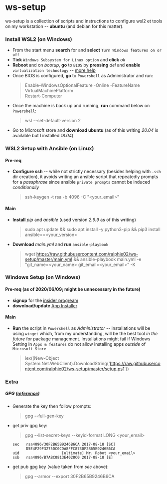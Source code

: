 # ws-setup
ws-setup is a collection of scripts and instructions to configure wsl2 et tools on my workstation -- **ubuntu** (and debian for this matter).

### Install WSL2 (on Windows)
- From the start menu **search** for and **select** `Turn Windows features on or off`
- **Tick** `Windows Subsystem for Linux option` and **click** *ok*
- **Reboot** and on *bootup*, **go** to `BIOS` by **pressing** *del* and **enable** `virtualization technology` -- [more help](http://tinyurl.com/yatbhr4u)
- Once BIOS is configured, **go** to `Powershell` as Administrator and run:
    > Enable-WindowsOptionalFeature -Online -FeatureName VirtualMachinePlatform  
    > Restart-Computer
- Once the machine is back up and running, **run** command below on `Powershell`:
    > wsl --set-default-version 2
- Go to Microsoft store and **download ubuntu** (as of this writing *20.04* is available but I installed *18.04*)

### WSL2 Setup with Ansible (on Linux)
#### Pre-req
- **Configure ssh** -- while not strictly necessary (besides helping with `.ssh` dir creation), it avoids writing an ansible script that repeatedly prompts for a *passphrase* since ansible `private prompts` cannot be induced *conditionally*
    > ssh-keygen -t rsa -b 4096 -C "<your_email>"
#### Main
- **Install** *pip* and *ansible* (used version *2.9.9* as of this writing)
    > sudo apt update && sudo apt install -y python3-pip && pip3 install ansible==<your_version>
- **Download** *main.yml* and **run** `ansible-playbook`
    > wget https://raw.githubusercontent.com/ralphie02/ws-setup/master/main.yml && ansible-playbook main.yml -e "git_name=<your_name> git_email=<your_email>" -K
### Windows Setup (on Windows)
#### Pre-req (as of 2020/06/09; might be unnecessary in the future)
- **signup** for the [insider progream](https://forms.office.com/Pages/ResponsePage.aspx?id=v4j5cvGGr0GRqy180BHbR-NSOqDz219PqoOqk5qxQEZUNFkzQVcxMkJXWEFCUkE4WThQWUJMVlA1Ty4u)
- **download/update** [App Installer](https://www.microsoft.com/en-ca/p/app-installer/9nblggh4nns1?activetab=pivot:overviewtab)
#### Main
- **Run** the script in `Powershell` as *Administrator* -- installations will be using `winget` which, from my understanding, will be the best tool *in the future* for package management. Installations might fail if Windows Setting in `Apps & features` do not allow installing apps *outside* of `Microsoft Store`
    > iex((New-Object System.Net.WebClient).DownloadString('https://raw.githubusercontent.com/ralphie02/ws-setup/master/setup.ps1'))

### Extra
##### GPG ([reference](https://docs.gitlab.com/ee/user/project/repository/gpg_signed_commits/))
- Generate the key then follow prompts:
    > gpg --full-gen-key
- get priv gpg key: 
    > gpg --list-secret-keys --keyid-format LONG <your_email>
    ```
    sec   rsa4096/30F2B65B9246B6CA 2017-08-18 [SC]
          D5E4F29F3275DC0CDA8FFC8730F2B65B9246B6CA
    uid                   [ultimate] Mr. Robot <your_email>
    ssb   rsa4096/B7ABC0813E4028C0 2017-08-18 [E]
    ```
- get pub gpg key (value taken from *sec* above):
    > gpg --armor --export 30F2B65B9246B6CA

